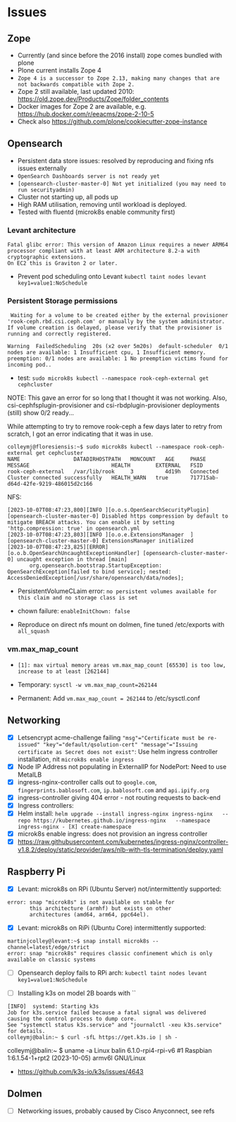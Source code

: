 # Issues

## Zope

- Currently (and since before the 2016 install) zope comes bundled with plone
- Plone current installs Zope 4
- `Zope 4 is a successor to Zope 2.13, making many changes that are not backwards compatible with Zope 2.`
- Zope 2 still available, last updated 2010: <https://old.zope.dev/Products/Zope/folder_contents>
- Docker images for Zope 2 are available, e.g. <https://hub.docker.com/r/eeacms/zope-2-10-5>
- Check also <https://github.com/plone/cookiecutter-zope-instance>

## Opensearch

- Persistent data store issues: resolved by reproducing and fixing nfs issues externally
- `OpenSearch Dashboards server is not ready yet`
- `[opensearch-cluster-master-0] Not yet initialized (you may need to run securityadmin)`
- Cluster not starting up, all pods up
- High RAM utilisation, removing until workload is deployed.
- Tested with fluentd (microk8s enable community first)

### Levant architecture

```text
Fatal glibc error: This version of Amazon Linux requires a newer ARM64 processor compliant with at least ARM architecture 8.2-a with cryptographic extensions. 
On EC2 this is Graviton 2 or later.
```

- Prevent pod scheduling onto Levant `kubectl taint nodes levant key1=value1:NoSchedule`

### Persistent Storage permissions

```text
 Waiting for a volume to be created either by the external provisioner 'rook-ceph.rbd.csi.ceph.com' or manually by the system administrator. If volume creation is delayed, please verify that the provisioner is running and correctly registered.                                                 
```

```text
Warning  FailedScheduling  20s (x2 over 5m20s)  default-scheduler  0/1 nodes are available: 1 Insufficient cpu, 1 Insufficient memory. preemption: 0/1 nodes are available: 1 No preemption victims found for incoming pod..
```

- test: `sudo microk8s kubectl --namespace rook-ceph-external get cephcluster`

NOTE: This gave an error for so long that I thought it was not working. Also, csi-cephfsplugin-provisioner and csi-rbdplugin-provisioner deployments (still) show 0/2 ready...

While attempting to try to remove rook-ceph a few days later to retry from scratch, I got an error indicating that it was in use.

```text
colleymj@floresiensis:~$ sudo microk8s kubectl --namespace rook-ceph-external get cephcluster
NAME                 DATADIRHOSTPATH   MONCOUNT   AGE     PHASE       MESSAGE                          HEALTH        EXTERNAL   FSID
rook-ceph-external   /var/lib/rook     3          4d19h   Connected   Cluster connected successfully   HEALTH_WARN   true       717715ab-d64d-42fe-9219-486015d2c166
```

NFS:

```text
[2023-10-07T08:47:23,800][INFO ][o.o.s.OpenSearchSecurityPlugin] [opensearch-cluster-master-0] Disabled https compression by default to mitigate BREACH attacks. You can enable it by setting 'http.compression: true' in opensearch.yml
[2023-10-07T08:47:23,803][INFO ][o.o.e.ExtensionsManager  ] [opensearch-cluster-master-0] ExtensionsManager initialized 
[2023-10-07T08:47:23,825][ERROR][o.o.b.OpenSearchUncaughtExceptionHandler] [opensearch-cluster-master-0] uncaught exception in thread [main]
       org.opensearch.bootstrap.StartupException: OpenSearchException[failed to bind service]; nested: AccessDeniedException[/usr/share/opensearch/data/nodes];       
```

- PersistentVolumeCLaim error: `no persistent volumes available for this claim and no storage class is set`
- chown failure: `enableInitChown: false`

- Reproduce on direct nfs mount on dolmen, fine tuned /etc/exports with `all_squash`

### vm.max_map_count

- `[1]: max virtual memory areas vm.max_map_count [65530] is too low, increase to at least [262144]`

- Temporary: `sysctl -w vm.max_map_count=262144`
- Permanent: Add `vm.max_map_count = 262144` to /etc/sysctl.conf

## Networking

- [X] Letsencrypt acme-challenge failing `"msg"="Certificate must be re-issued" "key"="default/qsolution-cert" "message"="Issuing certificate as Secret does not exist"`: Use helm ingress controller installation, nit `microk8s enable ingress`
- [X] Node IP Address not populating in ExternalIP for NodePort: Need to use MetalLB
- [X] ingress-nginx-controller calls out to `google.com`, `fingerprints.bablosoft.com`, `ip.bablosoft.com` and `api.ipify.org`
- [X] ingress-controller giving 404 error - not routing requests to back-end
- [X] Ingress controllers:
- [X] Helm install: `helm upgrade --install ingress-nginx ingress-nginx   --repo https://kubernetes.github.io/ingress-nginx   --namespace ingress-nginx - [X] create-namespace`
- [X] microk8s enable ingress: does not provision an ingress controller
- [X] <https://raw.githubusercontent.com/kubernetes/ingress-nginx/controller-v1.8.2/deploy/static/provider/aws/nlb-with-tls-termination/deploy.yaml>

## Raspberry Pi

- [X] Levant: microk8s on RPi (Ubuntu Server) not/intermittently supported:

```text
error: snap "microk8s" is not available on stable for
       this architecture (armhf) but exists on other
       architectures (amd64, arm64, ppc64el).
```

- [X] Levant: microk8s on RiPi (Ubuntu Core) intermittently supported:

```text
martinjcolley@levant:~$ snap install microk8s --channel=latest/edge/strict
error: snap "microk8s" requires classic confinement which is only available on classic systems
```

- [ ] Opensearch deploy fails to RPi arch: `kubectl taint nodes levant key1=value1:NoSchedule`

- [ ] Installing k3s on model 2B boards with ``

```text
[INFO]  systemd: Starting k3s
Job for k3s.service failed because a fatal signal was delivered causing the control process to dump core.
See "systemctl status k3s.service" and "journalctl -xeu k3s.service" for details.
colleymj@balin:~ $ curl -sfL https://get.k3s.io | sh -
```

colleymj@balin:~ $ uname -a
Linux balin 6.1.0-rpi4-rpi-v6 #1 Raspbian 1:6.1.54-1+rpt2 (2023-10-05) armv6l GNU/Linux

- <https://github.com/k3s-io/k3s/issues/4643>

## Dolmen

- [ ] Networking issues, probably caused by Cisco Anyconnect, see refs
